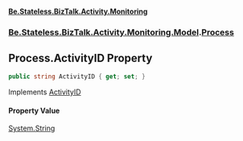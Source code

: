 #### [Be.Stateless.BizTalk.Activity.Monitoring](README.md 'README')
### [Be.Stateless.BizTalk.Activity.Monitoring.Model](Be.Stateless.BizTalk.Activity.Monitoring.Model.md 'Be.Stateless.BizTalk.Activity.Monitoring.Model').[Process](Process.md 'Be.Stateless.BizTalk.Activity.Monitoring.Model.Process')

## Process.ActivityID Property

```csharp
public string ActivityID { get; set; }
```

Implements [ActivityID](IActivity.ActivityID.md 'Be.Stateless.BizTalk.Activity.Monitoring.Model.IActivity.ActivityID')

#### Property Value
[System.String](https://docs.microsoft.com/en-us/dotnet/api/System.String 'System.String')